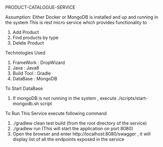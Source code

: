 
PRODUCT-CATALOGUE-SERVICE

Assumption:
Either Docker or MongoDB is installed and up and running in the system
This is rest micro service which provides functionality to
1. Add Product
2. Find products by type
3. Delete Product

Technologies Used
1. FrameWork : DropWizard
2. Java : Java8
3. Build Tool : Gradle
4. DataBase : MongoDB

To Start DataBase
1. If mongoDB is not running in the system , execute ./scripts/start-mongodb.sh script

To Run This Service execute following command
1. ./gradlew clean test build (from the root directory of the service)
2. ./gradlew run (This will start the application on port 8080)
3. Open the browser and enter http://localhost:8080/swagger , it will display list of all the endpoints exposed in the service